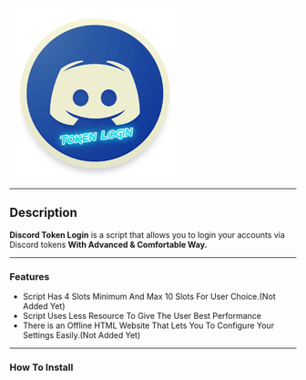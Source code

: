 &nbsp;&nbsp;&nbsp;&nbsp;&nbsp;&nbsp;&nbsp;&nbsp;&nbsp;&nbsp;&nbsp;&nbsp;&nbsp;&nbsp;&nbsp;&nbsp;&nbsp;&nbsp;&nbsp;&nbsp;&nbsp;&nbsp;&nbsp;&nbsp;&nbsp;&nbsp;&nbsp;&nbsp;&nbsp;&nbsp;&nbsp;&nbsp;&nbsp;&nbsp;&nbsp;&nbsp;&nbsp;&nbsp;&nbsp;&nbsp;&nbsp;&nbsp;&nbsp;&nbsp;&nbsp;&nbsp;&nbsp;&nbsp;&nbsp;&nbsp;&nbsp;&nbsp;&nbsp;&nbsp;&nbsp;&nbsp;&nbsp;&nbsp;&nbsp;&nbsp;&nbsp;&nbsp;&nbsp;<img src="https://raw.githubusercontent.com/CoSeR-Source/DC-Token-Login/master/Resources/DC%20Token%20Login.png" height="300" alt="Logo">
___
## Description
__Discord Token Login__ is a script that allows you to login your accounts via Discord tokens __With Advanced & Comfortable Way.__
___
### Features
- Script Has 4 Slots Minimum And Max 10 Slots For User Choice.(Not Added Yet)
- Script Uses Less Resource To Give The User Best Performance
- There is an Offline HTML Website That Lets You To Configure Your Settings Easily.(Not Added Yet)
___
### How To Install
